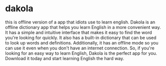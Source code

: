 # dakola
this is offline version of a app that idiots use to learn english.
Dakola is an offline dictionary app that helps you learn English in a more convenient way. It has a simple and intuitive interface that makes it easy to find the word you're looking for quickly. It also has a built-in dictionary that can be used to look up words and definitions. Additionally, it has an offline mode so you can use it even when you don't have an internet connection. So, if you're looking for an easy way to learn English, Dakola is the perfect app for you. Download it today and start learning English the hard way.
